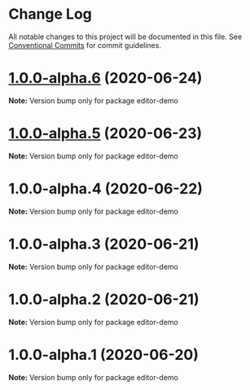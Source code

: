 # Change Log

All notable changes to this project will be documented in this file.
See [Conventional Commits](https://conventionalcommits.org) for commit guidelines.

# [1.0.0-alpha.6](https://github.com/matteobruni/tsparticles/compare/editor-demo@1.0.0-alpha.5...editor-demo@1.0.0-alpha.6) (2020-06-24)

**Note:** Version bump only for package editor-demo





# [1.0.0-alpha.5](https://github.com/matteobruni/tsparticles/compare/editor-demo@1.0.0-alpha.4...editor-demo@1.0.0-alpha.5) (2020-06-23)

**Note:** Version bump only for package editor-demo





# 1.0.0-alpha.4 (2020-06-22)

**Note:** Version bump only for package editor-demo





# 1.0.0-alpha.3 (2020-06-21)

**Note:** Version bump only for package editor-demo





# 1.0.0-alpha.2 (2020-06-21)

**Note:** Version bump only for package editor-demo





# 1.0.0-alpha.1 (2020-06-20)

**Note:** Version bump only for package editor-demo
